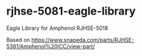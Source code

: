 # rjhse-5081-eagle-library
Eagle Library for Amphenol RJHSE-5018

Based on https://www.snapeda.com/parts/RJHSE-5381/Amphenol%20ICC/view-part/
